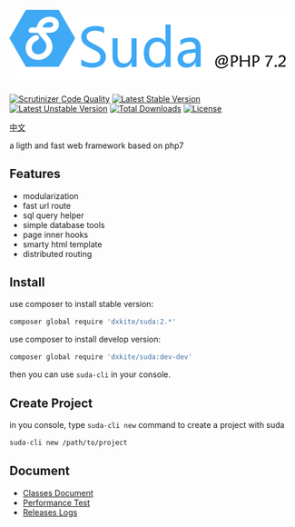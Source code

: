 ![Suda@PHP7](docs/imgs/logo.png)
---------------------------------

[![Scrutinizer Code Quality](https://scrutinizer-ci.com/g/dxkite/suda/badges/quality-score.png)](https://scrutinizer-ci.com/g/dxkite/suda)
[![Latest Stable Version](https://poser.pugx.org/dxkite/suda/v/stable)](https://packagist.org/packages/dxkite/suda) 
[![Latest Unstable Version](https://poser.pugx.org/dxkite/suda/v/unstable)](https://packagist.org/packages/dxkite/suda) 
[![Total Downloads](https://poser.pugx.org/dxkite/suda/downloads)](https://packagist.org/packages/dxkite/suda) 
[![License](https://poser.pugx.org/dxkite/suda/license)](https://packagist.org/packages/dxkite/suda)


 
[中文](README.zh.md)

a ligth and fast web framework based on php7

## Features

- modularization
- fast url route
- sql query helper
- simple database tools
- page inner hooks
- smarty html template
- distributed routing

## Install

use composer to install stable version:

```bash
composer global require 'dxkite/suda:2.*'
```

use composer to install develop version:

```bash
composer global require 'dxkite/suda:dev-dev'
```

then you can use `suda-cli` in your console.

## Create Project

in you console, type `suda-cli new` command to create a project with suda

```bash
suda-cli new /path/to/project
```

## Document

- [Classes Document](docs/README.md)  
- [Performance Test](docs/test.en.md)
- [Releases Logs](RELEASE.md)
